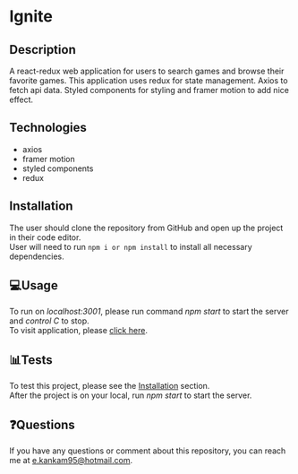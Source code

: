 # Ignite

## Description

A react-redux web application for users to search games and browse their favorite games. This application uses redux for state management. Axios to fetch api data. Styled components for styling and framer motion to add nice effect.

## Technologies

-   axios
-   framer motion
-   styled components
-   redux

## Installation

The user should clone the repository from GitHub and open up the project in their code editor.
<br>User will need to run `npm i or npm install` to install all necessary dependencies.</br>

## 💻Usage

To run on _localhost:3001_, please run command _npm start_ to start the server and _control C_ to stop.
<br>To visit application, please [click here](https://boxofficeinfo.netlify.app).

## 📊Tests

To test this project, please see the [Installation](#installation) section.
<br>After the project is on your local, run _npm start_ to start the server.</br>

## ❓Questions

If you have any questions or comment about this repository, you can reach me at [e.kankam95@hotmail.com](mailto:e.kankam95@hotmail.com).
